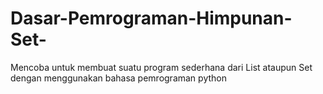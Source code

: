 # Dasar-Pemrograman-Himpunan-Set-
Mencoba untuk membuat suatu program sederhana dari List ataupun Set dengan menggunakan bahasa pemrograman python
